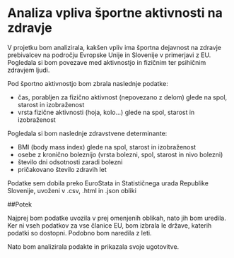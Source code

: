 
# Analiza vpliva športne aktivnosti na zdravje

V projetku bom analizirala, kakšen vpliv ima športna dejavnost na zdravje prebivalcev na področju Evropske Unije in Slovenije v primerjavi z EU. Pogledala si bom povezave med aktivnostjo in fizičnim ter psihičnim zdravjem ljudi.

Pod športno aktivnostjo bom zbrala naslednje podatke:
- čas, porabljen za fizično aktivnost (nepovezano z delom) glede na spol, starost in izobraženost
- vrsta fizične aktivnosti (hoja, kolo...) glede na spol, starost in izobraženost

Pogledala si bom naslednje zdravstvene determinante:
- BMI (body mass index) glede na spol, starost in izobraženost
- osebe z kronično boleznijo (vrsta bolezni, spol, starost in nivo bolezni)
- število dni odsotnosti zaradi bolezni
- pričakovano število zdravih let



Podatke sem dobila preko EuroStata in Statističnega urada Republike Slovenije, uvoženi v .csv, .html in .json obliki


##Potek

Najprej bom podatke uvozila v prej omenjenih oblikah, nato jih bom uredila. Ker ni vseh podatkov za vse članice EU, bom izbrala le države, katerih podatki so dostopni. Podobno bom naredila z leti.

Nato bom analizirala podakte in prikazala svoje ugotovitve.
